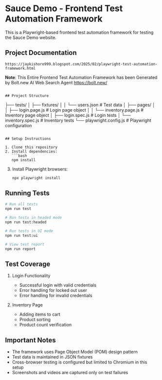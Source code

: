 # Sauce Demo - Frontend Test Automation Framework
This is a Playwright-based frontend test automation framework for testing the Sauce Demo website.

## Project Documentation
```
https://jaykishore999.blogspot.com/2025/02/playwright-test-automation-framework.html

```
**Note**: This Entire Frontend Test Automation Framework has been Generated by Bolt.new AI Web Search Agent
https://bolt.new/

```

## Project Structure

```
├── tests/
│   ├── fixtures/
│   │   └── users.json       # Test data
│   ├── pages/
│   │   ├── login.page.js    # Login page object
│   │   └── inventory.page.js # Inventory page object
│   ├── login.spec.js        # Login tests
│   └── inventory.spec.js    # Inventory tests
└── playwright.config.js     # Playwright configuration
```

## Setup Instructions

1. Clone this repository
2. Install dependencies:
   ```bash
   npm install
   ```
3. Install Playwright browsers:
   ```bash
   npx playwright install
   ```

## Running Tests

```bash
# Run all tests
npm run test

# Run tests in headed mode
npm run test:headed

# Run tests in UI mode
npm run test:ui

# View test report
npm run report
```

## Test Coverage

1. Login Functionality
   - Successful login with valid credentials
   - Error handling for locked out user
   - Error handling for invalid credentials

2. Inventory Page
   - Adding items to cart
   - Product sorting
   - Product count verification

## Important Notes

- The framework uses Page Object Model (POM) design pattern
- Test data is maintained in JSON fixtures
- Cross-browser testing is configured but limited to Chromium in this setup
- Screenshots and videos are captured only on test failures